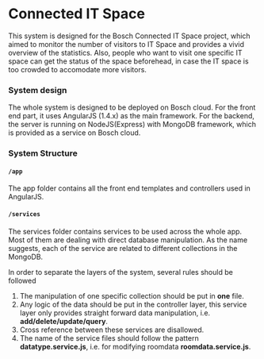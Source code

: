 # Connected IT Space

This system is designed for the Bosch Connected IT Space project, which aimed to monitor the number of visitors to IT Space and provides a vivid overview of the statistics. Also, people who want to visit one specific IT space can get the status of the space beforehead, in case the IT space is too crowded to accomodate more visitors.

### System design
The whole system is designed to be deployed on Bosch cloud. For the front end part, it uses AngularJS (1.4.x) as the main framework. For the backend, the server is running on NodeJS(Express) with MongoDB framework, which is provided as a service on Bosch cloud.

### System Structure 
#### `/app`
The app folder contains all the front end templates and controllers used in AngularJS. 
#### `/services`
The services folder contains services to be used across the whole app. Most of them are dealing with direct database manipulation. As the name suggests, each of the service are related to different collections in the MongoDB.

In order to separate the layers of the system, several rules should be followed 
1. The manipulation of one specific collection should be put in **one** file. 
2. Any logic of the data should be put in the controller layer, this service layer only provides straight forward data manipulation, i.e. **add/delete/update/query**.
3. Cross reference between these services are disallowed.
4. The name of the service files should follow the pattern **datatype.service.js**, i.e. for modifying roomdata **roomdata.service.js**.
